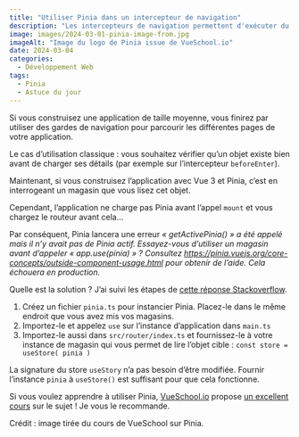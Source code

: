 ```yaml
---
title: "Utiliser Pinia dans un intercepteur de navigation"
description: "Les intercepteurs de navigation permettent d'exécuter du code à certaines étapes de la navigation. L'utilisation de Pinia sur ces intercepteurs nécessite une petite astuce d'implémentation. Voyons cela de plus près."
image: images/2024-03-01-pinia-image-from.jpg
imageAlt: "Image du logo de Pinia issue de VueSchool.io"
date: 2024-03-04
categories:
  - Développement Web
tags:
  - Pinia
  - Astuce du jour
---
```


Si vous construisez une application de taille moyenne, vous finirez par utiliser des gardes de navigation pour parcourir les différentes pages de votre application.

Le cas d’utilisation classique : vous souhaitez vérifier qu’un objet existe bien avant de charger ses détails (par exemple sur l’intercepteur `beforeEnter`).

Maintenant, si vous construisez l’application avec Vue 3 et Pinia, c’est en interrogeant un magasin que vous lisez cet objet.

Cependant, l’application ne charge pas Pinia avant l’appel `mount` et vous chargez le routeur avant cela…

Par conséquent, Pinia lancera une erreur _« getActivePinia() » a été appelé mais il n’y avait pas de Pinia actif. Essayez-vous d’utiliser un magasin avant d’appeler « app.use(pinia) » ? Consultez https://pinia.vuejs.org/core-concepts/outside-component-usage.html pour obtenir de l’aide. Cela échouera en production._

Quelle est la solution ? J’ai suivi les étapes de [cette réponse Stackoverflow](https://stackoverflow.com/a/70714477).

1. Créez un fichier `pinia.ts` pour instancier Pinia. Placez-le dans le même endroit que vous avez mis vos magasins.
2. Importez-le et appelez `use` sur l’instance d’application dans `main.ts`
3. Importez-le aussi dans `src/router/index.ts` et fournissez-le à votre instance de magasin qui vous permet de lire l’objet cible : `const store = useStore( pinia )`

La signature du store `useStory` n’a pas besoin d’être modifiée. Fournir l’instance `pinia` à `useStore()` est suffisant pour que cela fonctionne.

Si vous voulez apprendre à utiliser Pinia, [VueSchool.io](https://vueschool.io/courses/) propose [un excellent cours](https://vueschool.io/courses/pinia-the-enjoyable-vue-store) sur le sujet ! Je vous le recommande.  

Crédit : image tirée du cours de VueSchool sur Pinia.
 
